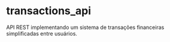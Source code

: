 # transactions_api
API REST implementando um sistema de transações financeiras simplificadas entre usuários.
